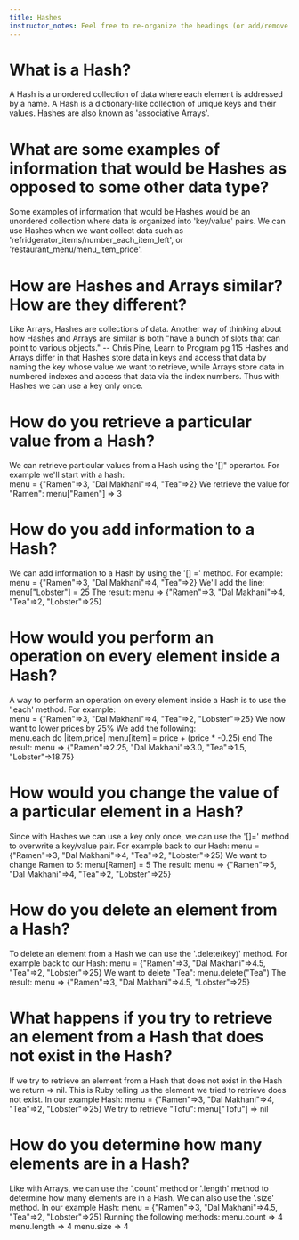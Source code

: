 ```yaml
---
title: Hashes
instructor_notes: Feel free to re-organize the headings (or add/remove headings) below. We included the headings for your benefit, but it's 100% fine if you want to write your responses in some different structure.
---
```


# What is a Hash?
A Hash is a unordered collection of data where each element is addressed by a name.
A Hash is a dictionary-like collection of unique keys and their values.
Hashes are also known as 'associative Arrays'.


# What are some examples of information that would be Hashes as opposed to some other data type?
Some examples of information that would be Hashes would be an unordered collection where data is organized into 'key/value' pairs. 
We can use Hashes when we want collect data such as 'refridgerator_items/number_each_item_left', or 'restaurant_menu/menu_item_price'. 


# How are Hashes and Arrays similar? How are they different?
Like Arrays, Hashes are collections of data.  Another way of thinking about how Hashes and Arrays are similar is both "have a bunch of slots that can point to various objects." -- Chris Pine, Learn to Program pg 115
Hashes and Arrays differ in that Hashes store data in keys and access that data by naming the key whose value we want to retrieve, while Arrays store data in numbered indexes and access that data via the index numbers.  Thus with Hashes we can use a key only once.


# How do you retrieve a particular value from a Hash?
We can retrieve particular values from a Hash using the '[]" operartor.
For example we'll start with a hash:   
    menu = {"Ramen"=>3, "Dal Makhani"=>4, "Tea"=>2}
We retrieve the value for "Ramen":
    menu["Ramen"] => 3


# How do you add information to a Hash?
We can add information to a Hash by using the '[] =' method.
For example:   
    menu = {"Ramen"=>3, "Dal Makhani"=>4, "Tea"=>2}
We'll add the line:  
    menu["Lobster"] = 25
The result: 
    menu => {"Ramen"=>3, "Dal Makhani"=>4, "Tea"=>2, "Lobster"=>25}


# How would you perform an operation on every element inside a Hash?
A way to perform an operation on every element inside a Hash is to use the '.each' method.
For example:  
    menu = {"Ramen"=>3, "Dal Makhani"=>4, "Tea"=>2, "Lobster"=>25}
We now want to lower prices by 25%
We add the following:  
    menu.each do |item,price|
        menu[item] = price + (price * -0.25)
    end
The result:
    menu => {"Ramen"=>2.25, "Dal Makhani"=>3.0, "Tea"=>1.5, "Lobster"=>18.75}


# How would you change the value of a particular element in a Hash?
Since with Hashes we can use a key only once, we can use the '[]=' method to overwrite a key/value pair.
For example back to our Hash:
    menu = {"Ramen"=>3, "Dal Makhani"=>4, "Tea"=>2, "Lobster"=>25}
We want to change Ramen to 5:
    menu[Ramen] = 5
The result:
    menu => {"Ramen"=>5, "Dal Makhani"=>4, "Tea"=>2, "Lobster"=>25}


# How do you delete an element from a Hash?
To delete an element from a Hash we can use the '.delete(key)' method.
For example back to our Hash:
    menu = {"Ramen"=>3, "Dal Makhani"=>4.5, "Tea"=>2, "Lobster"=>25}
We want to delete "Tea":
    menu.delete("Tea")
The result:
    menu => {"Ramen"=>3, "Dal Makhani"=>4.5, "Lobster"=>25}


# What happens if you try to retrieve an element from a Hash that does not exist in the Hash?
If we try to retrieve an element from a Hash that does not exist in the Hash we return => nil.
This is Ruby telling us the element we tried to retrieve does not exist.
In our example Hash:
    menu = {"Ramen"=>3, "Dal Makhani"=>4, "Tea"=>2, "Lobster"=>25}
We try to retrieve "Tofu":
    menu["Tofu"] => nil


# How do you determine how many elements are in a Hash?
Like with Arrays, we can use the '.count' method or '.length' method to determine how many elements are in a Hash.
We can also use the '.size' method.
In our example Hash:
    menu = {"Ramen"=>3, "Dal Makhani"=>4.5, "Tea"=>2, "Lobster"=>25}
Running the following methods:
    menu.count => 4
    menu.length => 4
    menu.size => 4
    
